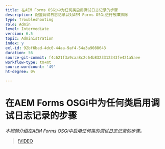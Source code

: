```yaml
---
title: 在AEM Forms OSGi中为任何类启用调试日志记录的步骤
description: 配置调试日志记录以对AEM Forms OSGi进行故障排除
type: Troubleshooting
role: Admin
level: Intermediate
version: 6.5
topic: Administration
index: y
exl-id: 92bf6bad-4dc0-44aa-9af4-54a3a9088643
duration: 56
source-git-commit: f4c621f3a9caa8c2c64b8323312343fe421a5aee
workflow-type: tm+mt
source-wordcount: '49'
ht-degree: 0%

---
```


# 在AEM Forms OSGi中为任何类启用调试日志记录的步骤

*本视频介绍在AEM Forms OSGi中启用任何类的调试日志记录的步骤。*

>[!VIDEO](https://video.tv.adobe.com/v/335521?quality=12&learn=on)
